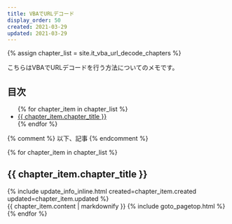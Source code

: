 ```yaml
---
title: VBAでURLデコード
display_order: 50
created: 2021-03-29
updated: 2021-03-29
---
```

{% assign chapter_list = site.it_vba_url_decode_chapters %}

こちらはVBAでURLデコードを行う方法についてのメモです。

## <a name="index">目次</a>

<ul>
{% for chapter_item in chapter_list %}
<li><a href="#{{ chapter_item.chapter_id }}">{{ chapter_item.chapter_title }}</a></li>
{% endfor %}
</ul>

{% comment %} 以下、記事 {% endcomment %}

{% for chapter_item in chapter_list %}
## <a name="{{ chapter_item.chapter_id }}">{{ chapter_item.chapter_title }}</a>
<div class="chapter-updated">{% include update_info_inline.html created=chapter_item.created updated=chapter_item.updated %}</div>
{{ chapter_item.content | markdownify }}
{% include goto_pagetop.html %}
{% endfor %}
